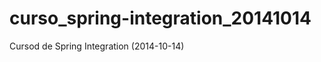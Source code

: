 curso_spring-integration_20141014
=================================

Cursod de Spring Integration (2014-10-14)
